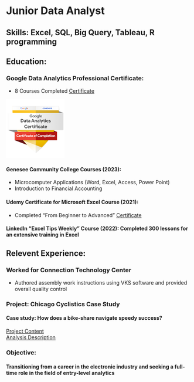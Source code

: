 # Junior Data Analyst

## Skills: Excel, SQL, Big Query, Tableau, R programming

## Education:

### Google Data Analytics Professional Certificate:
- 8 Courses Completed
[Certificate](https://www.coursera.org/share/2ee91bdc4a89b821fbb89e80e85a6241)

![Coursera Badge](/Images/google_badge.png)

#### Genesee Community College Courses (2023):
- Microcomputer Applications (Word, Excel, Access, Power Point)
- Introduction to Financial Accounting

#### Udemy Certificate for Microsoft Excel Course (2021):  
- Completed “From Beginner to Advanced”
[Certificate](https://www.udemy.com/certificate/UC-b6f25bf5-7a81-440d-9fb2-c4453ca03353/)

#### LinkedIn “Excel Tips Weekly” Course (2022): Completed 300 lessons for an extensive training in Excel

## Relevent Experience:
### Worked for Connection Technology Center
- Authored assembly work instructions using VKS software and provided overall quality control

### Project: Chicago Cyclistics Case Study
#### Case study: How does a bike-share navigate speedy success?
[Project Content](Project%20content.pdf)  
[Analysis Description](Analysis%20Description.pdf)

### Objective:
#### Transitioning from a career in the electronic industry and seeking a full-time role in the field of entry-level analytics

